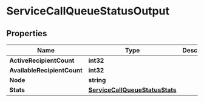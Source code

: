

# ServiceCallQueueStatusOutput


## Properties

| Name | Type | Description | Notes |
|------------ | ------------- | ------------- | -------------|
|**ActiveRecipientCount** | **int32** |  |  [optional] |
|**AvailableRecipientCount** | **int32** |  |  [optional] |
|**Node** | **string** |  |  [optional] |
|**Stats** | [**ServiceCallQueueStatusStats**](ServiceCallQueueStatusStats.md) |  |  [optional] |



